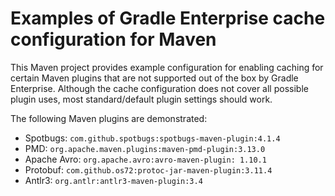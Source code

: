 # Examples of Gradle Enterprise cache configuration for Maven

This Maven project provides example configuration for enabling caching for certain Maven plugins that are not supported out of the box by Gradle Enterprise.
Although the cache configuration does not cover all possible plugin uses, most standard/default plugin settings should work.

The following Maven plugins are demonstrated:
- Spotbugs: `com.github.spotbugs:spotbugs-maven-plugin:4.1.4`
- PMD: `org.apache.maven.plugins:maven-pmd-plugin:3.13.0`
- Apache Avro: `org.apache.avro:avro-maven-plugin: 1.10.1`
- Protobuf: `com.github.os72:protoc-jar-maven-plugin:3.11.4`
- Antlr3: `org.antlr:antlr3-maven-plugin:3.4`
